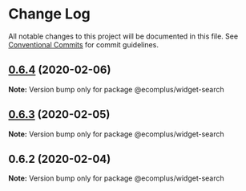 # Change Log

All notable changes to this project will be documented in this file.
See [Conventional Commits](https://conventionalcommits.org) for commit guidelines.

## [0.6.4](https://github.com/ecomclub/storefront/compare/@ecomplus/widget-search@0.6.3...@ecomplus/widget-search@0.6.4) (2020-02-06)

**Note:** Version bump only for package @ecomplus/widget-search





## [0.6.3](https://github.com/ecomclub/storefront/compare/@ecomplus/widget-search@0.6.2...@ecomplus/widget-search@0.6.3) (2020-02-05)

**Note:** Version bump only for package @ecomplus/widget-search





## 0.6.2 (2020-02-04)

**Note:** Version bump only for package @ecomplus/widget-search
